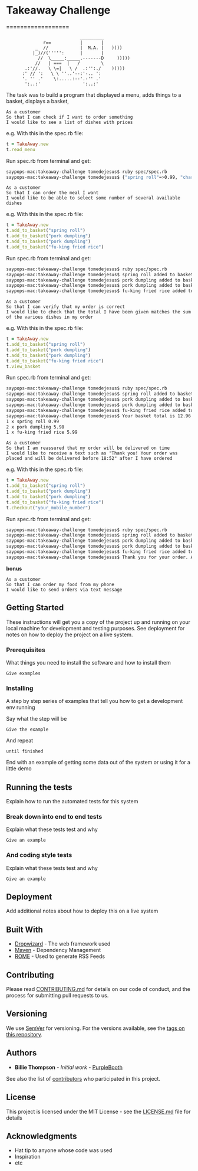 # Takeaway Challenge
**==================**
```
                            _________
              r==           |       |
           _  //            |  M.A. |   ))))
          |_)//(''''':      |       |
            //  \_____:_____.-------D     )))))
           //   | ===  |   /        \
       .:'//.   \ \=|   \ /  .:'':./    )))))
      :' // ':   \ \ ''..'--:'-.. ':
      '. '' .'    \:.....:--'.-'' .'
       ':..:'                ':..:'

```

The task was to build a program that displayed a menu, adds things to a basket, displays a basket,

```
As a customer
So that I can check if I want to order something
I would like to see a list of dishes with prices
```
e.g.
With this in the spec.rb file:
```ruby
t = TakeAway.new
t.read_menu
```
Run spec.rb from terminal and get:
```sh
saypops-mac:takeaway-challenge tomedejesus$ ruby spec/spec.rb
saypops-mac:takeaway-challenge tomedejesus$ {"spring roll"=>0.99, "char sui bun"=>3.99, "pork dumpling"=>2.99, "peking duck"=>7.99, "fu-king fried rice"=>5.99}
```

```
As a customer
So that I can order the meal I want
I would like to be able to select some number of several available dishes
```
e.g.
With this in the spec.rb file:
```ruby
t = TakeAway.new
t.add_to_basket("spring roll")
t.add_to_basket("pork dumpling")
t.add_to_basket("pork dumpling")
t.add_to_basket("fu-king fried rice")
```
Run spec.rb from terminal and get:
```sh
saypops-mac:takeaway-challenge tomedejesus$ ruby spec/spec.rb
saypops-mac:takeaway-challenge tomedejesus$ spring roll added to basket
saypops-mac:takeaway-challenge tomedejesus$ pork dumpling added to basket
saypops-mac:takeaway-challenge tomedejesus$ pork dumpling added to basket
saypops-mac:takeaway-challenge tomedejesus$ fu-king fried rice added to basket
```

```
As a customer
So that I can verify that my order is correct
I would like to check that the total I have been given matches the sum of the various dishes in my order
```
e.g.
With this in the spec.rb file:
```ruby
t = TakeAway.new
t.add_to_basket("spring roll")
t.add_to_basket("pork dumpling")
t.add_to_basket("pork dumpling")
t.add_to_basket("fu-king fried rice")
t.view_basket
```
Run spec.rb from terminal and get:
```sh
saypops-mac:takeaway-challenge tomedejesus$ ruby spec/spec.rb
saypops-mac:takeaway-challenge tomedejesus$ spring roll added to basket
saypops-mac:takeaway-challenge tomedejesus$ pork dumpling added to basket
saypops-mac:takeaway-challenge tomedejesus$ pork dumpling added to basket
saypops-mac:takeaway-challenge tomedejesus$ fu-king fried rice added to basket
saypops-mac:takeaway-challenge tomedejesus$ Your basket total is 12.96 and it contains:
1 x spring roll 0.99
2 x pork dumpling 5.98
1 x fu-king fried rice 5.99
```

```
As a customer
So that I am reassured that my order will be delivered on time
I would like to receive a text such as "Thank you! Your order was placed and will be delivered before 18:52" after I have ordered
```
e.g.
With this in the spec.rb file:
```ruby
t = TakeAway.new
t.add_to_basket("spring roll")
t.add_to_basket("pork dumpling")
t.add_to_basket("pork dumpling")
t.add_to_basket("fu-king fried rice")
t.checkout("your_mobile_number")
```
Run spec.rb from terminal and get:
```sh
saypops-mac:takeaway-challenge tomedejesus$ ruby spec/spec.rb
saypops-mac:takeaway-challenge tomedejesus$ spring roll added to basket
saypops-mac:takeaway-challenge tomedejesus$ pork dumpling added to basket
saypops-mac:takeaway-challenge tomedejesus$ pork dumpling added to basket
saypops-mac:takeaway-challenge tomedejesus$ fu-king fried rice added to basket
saypops-mac:takeaway-challenge tomedejesus$ Thank you for your order. A confirmation text has been sent to your_mobile_number.
```

**bonus**
```
As a customer
So that I can order my food from my phone
I would like to send orders via text message
```

## Getting Started

These instructions will get you a copy of the project up and running on your local machine for development and testing purposes. See deployment for notes on how to deploy the project on a live system.

### Prerequisites

What things you need to install the software and how to install them

```
Give examples
```

### Installing

A step by step series of examples that tell you how to get a development env running

Say what the step will be

```
Give the example
```

And repeat

```
until finished
```

End with an example of getting some data out of the system or using it for a little demo

## Running the tests

Explain how to run the automated tests for this system

### Break down into end to end tests

Explain what these tests test and why

```
Give an example
```

### And coding style tests

Explain what these tests test and why

```
Give an example
```

## Deployment

Add additional notes about how to deploy this on a live system

## Built With

* [Dropwizard](http://www.dropwizard.io/1.0.2/docs/) - The web framework used
* [Maven](https://maven.apache.org/) - Dependency Management
* [ROME](https://rometools.github.io/rome/) - Used to generate RSS Feeds

## Contributing

Please read [CONTRIBUTING.md](https://gist.github.com/PurpleBooth/b24679402957c63ec426) for details on our code of conduct, and the process for submitting pull requests to us.

## Versioning

We use [SemVer](http://semver.org/) for versioning. For the versions available, see the [tags on this repository](https://github.com/your/project/tags).

## Authors

* **Billie Thompson** - *Initial work* - [PurpleBooth](https://github.com/PurpleBooth)

See also the list of [contributors](https://github.com/your/project/contributors) who participated in this project.

## License

This project is licensed under the MIT License - see the [LICENSE.md](LICENSE.md) file for details

## Acknowledgments

* Hat tip to anyone whose code was used
* Inspiration
* etc
